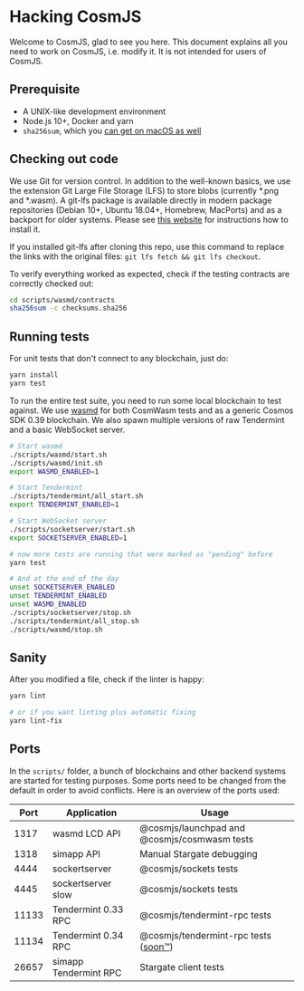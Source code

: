# Hacking CosmJS

Welcome to CosmJS, glad to see you here. This document explains all you need to
work on CosmJS, i.e. modify it. It is not intended for users of CosmJS.

## Prerequisite

- A UNIX-like development environment
- Node.js 10+, Docker and yarn
- `sha256sum`, which you
  [can get on macOS as well](https://unix.stackexchange.com/questions/426837/no-sha256sum-in-macos)

## Checking out code

We use Git for version control. In addition to the well-known basics, we use the
extension Git Large File Storage (LFS) to store blobs (currently \*.png and
\*.wasm). A git-lfs package is available directly in modern package repositories
(Debian 10+, Ubuntu 18.04+, Homebrew, MacPorts) and as a backport for older
systems. Please see [this website](https://git-lfs.github.com/) for instructions
how to install it.

If you installed git-lfs after cloning this repo, use this command to replace
the links with the original files: `git lfs fetch && git lfs checkout`.

To verify everything worked as expected, check if the testing contracts are
correctly checked out:

```sh
cd scripts/wasmd/contracts
sha256sum -c checksums.sha256
```

## Running tests

For unit tests that don't connect to any blockchain, just do:

```sh
yarn install
yarn test
```

To run the entire test suite, you need to run some local blockchain to test
against. We use [wasmd](https://github.com/CosmWasm/wasmd) for both CosmWasm
tests and as a generic Cosmos SDK 0.39 blockchain. We also spawn multiple
versions of raw Tendermint and a basic WebSocket server.

```sh
# Start wasmd
./scripts/wasmd/start.sh
./scripts/wasmd/init.sh
export WASMD_ENABLED=1

# Start Tendermint
./scripts/tendermint/all_start.sh
export TENDERMINT_ENABLED=1

# Start WebSocket server
./scripts/socketserver/start.sh
export SOCKETSERVER_ENABLED=1

# now more tests are running that were marked as "pending" before
yarn test

# And at the end of the day
unset SOCKETSERVER_ENABLED
unset TENDERMINT_ENABLED
unset WASMD_ENABLED
./scripts/socketserver/stop.sh
./scripts/tendermint/all_stop.sh
./scripts/wasmd/stop.sh
```

## Sanity

After you modified a file, check if the linter is happy:

```sh
yarn lint

# or if you want linting plus automatic fixing
yarn lint-fix
```

## Ports

In the `scripts/` folder, a bunch of blockchains and other backend systems are
started for testing purposes. Some ports need to be changed from the default in
order to avoid conflicts. Here is an overview of the ports used:

| Port  | Application           | Usage                                                                                 |
| ----- | --------------------- | ------------------------------------------------------------------------------------- |
| 1317  | wasmd LCD API         | @cosmjs/launchpad and @cosmjs/cosmwasm tests                                          |
| 1318  | simapp API            | Manual Stargate debugging                                                             |
| 4444  | sockertserver         | @cosmjs/sockets tests                                                                 |
| 4445  | sockertserver slow    | @cosmjs/sockets tests                                                                 |
| 11133 | Tendermint 0.33 RPC   | @cosmjs/tendermint-rpc tests                                                          |
| 11134 | Tendermint 0.34 RPC   | @cosmjs/tendermint-rpc tests ([soon™](https://github.com/CosmWasm/cosmjs/issues/344)) |
| 26657 | simapp Tendermint RPC | Stargate client tests                                                                 |

